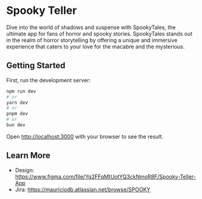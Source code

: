 # Spooky Teller

Dive into the world of shadows and suspense with SpookyTales, the ultimate app for fans of horror and spooky stories. SpookyTales stands out in the realm of horror storytelling by offering a unique and immersive experience that caters to your love for the macabre and the mysterious.

## Getting Started

First, run the development server:

```bash
npm run dev
# or
yarn dev
# or
pnpm dev
# or
bun dev
```

Open [http://localhost:3000](http://localhost:3000) with your browser to see the result.

## Learn More

- Design: https://www.figma.com/file/Yq2FFqMtUotYQ3ckNmoR8F/Spooky-Teller-App
- Jira: https://mauriciodb.atlassian.net/browse/SPOOKY
